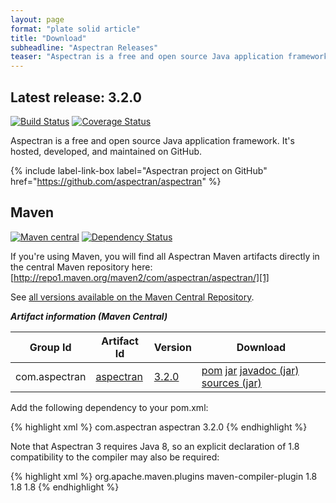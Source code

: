 ```yaml
---
layout: page
format: "plate solid article"
title: "Download"
subheadline: "Aspectran Releases"
teaser: "Aspectran is a free and open source Java application framework. It’s hosted, developed, and maintained on GitHub."
---
```


## Latest release: 3.2.0

[![Build Status](https://travis-ci.org/aspectran/aspectran.svg)](https://travis-ci.org/aspectran/aspectran)
[![Coverage Status](https://coveralls.io/repos/aspectran/aspectran/badge.svg?branch=master&service=github)](https://coveralls.io/github/aspectran/aspectran?branch=master)

Aspectran is a free and open source Java application framework. It's hosted, developed, and maintained on GitHub.

{% include label-link-box label="Aspectran project on GitHub" href="https://github.com/aspectran/aspectran" %}

## Maven

[![Maven central](https://maven-badges.herokuapp.com/maven-central/com.aspectran/aspectran/badge.svg)](https://maven-badges.herokuapp.com/maven-central/com.aspectran/aspectran)
[![Dependency Status](https://www.versioneye.com/user/projects/56eec08e35630e0029dafca6/badge.svg?style=flat)](https://www.versioneye.com/user/projects/56eec08e35630e0029dafca6)

If you're using Maven, you will find all Aspectran Maven artifacts directly in the central Maven repository here: [http://repo1.maven.org/maven2/com/aspectran/aspectran/][1]

See [all versions available on the Maven Central Repository][2].

***Artifact information (Maven Central)***

| Group Id | Artifact Id | Version | Download |
|----------|-------------|---------|----------|
| com.aspectran | [aspectran][3] | [3.2.0][4] | [pom][5] [jar][6] [javadoc (jar)][7] [sources (jar)][8] |

Add the following dependency to your pom.xml:

{% highlight xml %}
<dependency>
  <groupId>com.aspectran</groupId>
  <artifactId>aspectran</artifactId>
  <version>3.2.0</version>
</dependency>
{% endhighlight %}

Note that Aspectran 3 requires Java 8, so an explicit declaration of 1.8 compatibility to the compiler may also be required:

{% highlight xml %}
<build>
  <plugins>
    <plugin>
      <groupId>org.apache.maven.plugins</groupId>
      <artifactId>maven-compiler-plugin</artifactId>
      <configuration>
        <compilerVersion>1.8</compilerVersion>
        <source>1.8</source>
        <target>1.8</target>
      </configuration>
    </plugin>
  </plugins>
</build>
{% endhighlight %}


[1]: http://repo1.maven.org/maven2/com/aspectran/aspectran/
[2]: http://search.maven.org/#search%7Cga%7C1%7Cg%3A%22com.aspectran%22
[3]: http://search.maven.org/#search|ga|1|a%3A%22aspectran%22
[4]: http://search.maven.org/#artifactdetails|com.aspectran|aspectran|3.2.0|jar
[5]: http://search.maven.org/remotecontent?filepath=com/aspectran/aspectran/3.2.0/aspectran-3.2.0.pom
[6]: http://search.maven.org/remotecontent?filepath=com/aspectran/aspectran/3.2.0/aspectran-3.2.0.jar
[7]: http://search.maven.org/remotecontent?filepath=com/aspectran/aspectran/3.2.0/aspectran-3.2.0-javadoc.jar
[8]: http://search.maven.org/remotecontent?filepath=com/aspectran/aspectran/3.2.0/aspectran-3.2.0-sources.jar
